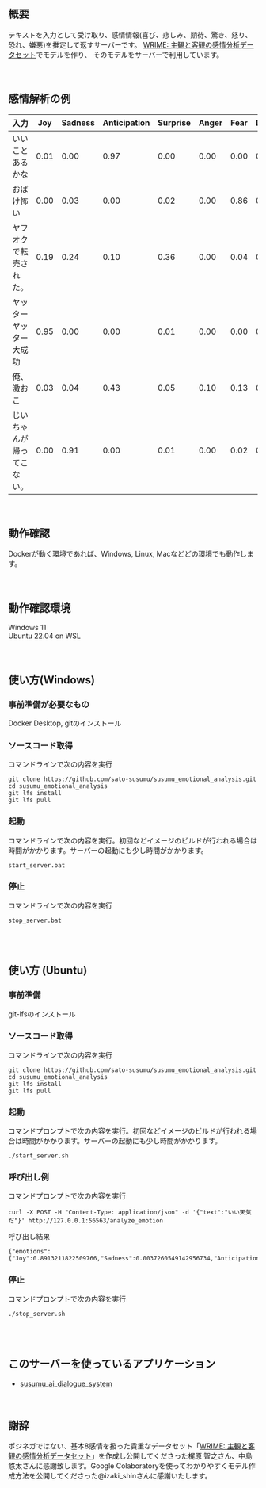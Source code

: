 ## 概要
テキストを入力として受け取り、感情情報(喜び、悲しみ、期待、驚き、怒り、恐れ、嫌悪)を推定して返すサーバーです。
[WRIME: 主観と客観の感情分析データセット](https://github.com/ids-cv/wrime)でモデルを作り、 そのモデルをサーバーで利用しています。
<br/>
<br/>
<br/>


## 感情解析の例
| 入力                       | Joy  | Sadness | Anticipation | Surprise | Anger | Fear | Disgust | Trust |
| -------------------------- | ---- | ------- | ------------ | -------- | ----- | ---- | ------- | ----- |
| いいことあるかな           | 0.01 | 0.00    | 0.97         | 0.00     | 0.00  | 0.00 | 0.00    | 0.00  |
| おばけ怖い                 | 0.00 | 0.03    | 0.00         | 0.02     | 0.00  | 0.86 | 0.05    | 0.00  |
| ヤフオクで転売された。     | 0.19 | 0.24    | 0.10         | 0.36     | 0.00  | 0.04 | 0.02    | 0.00  |
| ヤッターヤッター大成功     | 0.95 | 0.00    | 0.00         | 0.01     | 0.00  | 0.00 | 0.00    | 0.01  |
| 俺、激おこ                 | 0.03 | 0.04    | 0.43         | 0.05     | 0.10  | 0.13 | 0.18    | 0.01  |
| じいちゃんが帰ってこない。 | 0.00 | 0.91    | 0.00         | 0.01     | 0.00  | 0.02 | 0.03    | 0.00  |
<br>

## 動作確認
Dockerが動く環境であれば、Windows, Linux, Macなどどの環境でも動作します。
<br/>
<br/>
<br/>


## 動作確認環境
Windows 11  
Ubuntu 22.04 on WSL
<br/>
<br/>
<br/>


## 使い方(Windows)
### 事前準備が必要なもの
Docker Desktop, gitのインストール

### ソースコード取得
コマンドラインで次の内容を実行
```
git clone https://github.com/sato-susumu/susumu_emotional_analysis.git
cd susumu_emotional_analysis
git lfs install
git lfs pull
```

### 起動
コマンドラインで次の内容を実行。初回などイメージのビルドが行われる場合は時間がかかります。サーバーの起動にも少し時間がかかります。
```
start_server.bat
```


### 停止
コマンドラインで次の内容を実行
```
stop_server.bat
```
<br/>
<br/>

## 使い方 (Ubuntu)

### 事前準備
git-lfsのインストール

### ソースコード取得
コマンドラインで次の内容を実行
```
git clone https://github.com/sato-susumu/susumu_emotional_analysis.git
cd susumu_emotional_analysis
git lfs install
git lfs pull
```

### 起動
コマンドプロンプトで次の内容を実行。初回などイメージのビルドが行われる場合は時間がかかります。サーバーの起動にも少し時間がかかります。
```
./start_server.sh
```

### 呼び出し例
コマンドプロンプトで次の内容を実行
```
curl -X POST -H "Content-Type: application/json" -d '{"text":"いい天気だ"}' http://127.0.0.1:56563/analyze_emotion
```

呼び出し結果
```
{"emotions":{"Joy":0.8913211822509766,"Sadness":0.0037260549142956734,"Anticipation":0.03549545258283615,"Surprise":0.03090864047408104,"Anger":0.000993472058326006,"Fear":0.002147842664271593,"Disgust":0.0024142847396433353,"Trust":0.03299309313297272}}
```

### 停止
コマンドプロンプトで次の内容を実行
```
./stop_server.sh
```
<br/>
<br/>

## このサーバーを使っているアプリケーション
- [susumu_ai_dialogue_system](https://github.com/sato-susumu/susumu_ai_dialogue_system)
<br/>

## 謝辞
ポジネガではない、基本8感情を扱った貴重なデータセット「[WRIME: 主観と客観の感情分析データセット](https://github.com/ids-cv/wrime)」を作成し公開してくださった梶原 智之さん、中島 悠太さんに感謝致します。Google Colaboratoryを使ってわかりやすくモデル作成方法を公開してくださった@izaki_shinさんに感謝いたします。
<br/>
